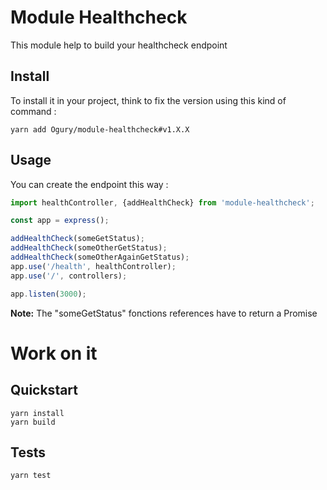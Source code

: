 # Module Healthcheck

This module help to build your healthcheck endpoint

## Install

To install it in your project, think to fix the version using this kind of command :

```
yarn add Ogury/module-healthcheck#v1.X.X
```

## Usage

You can create the endpoint this way :

```javascript
import healthController, {addHealthCheck} from 'module-healthcheck';

const app = express();

addHealthCheck(someGetStatus);
addHealthCheck(someOtherGetStatus);
addHealthCheck(someOtherAgainGetStatus);
app.use('/health', healthController);
app.use('/', controllers);

app.listen(3000);
```

**Note:** The "someGetStatus" fonctions references have to return a Promise

# Work on it

## Quickstart

```
yarn install
yarn build
```

## Tests

```
yarn test
```
